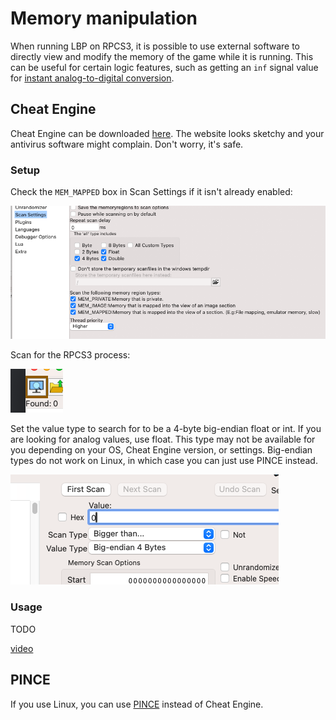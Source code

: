 # Memory manipulation

When running LBP on RPCS3, it is possible to use external software to directly view and modify the memory of the game while it is running. This can be useful for certain logic features, such as getting an `inf` signal value for [instant analog-to-digital conversion](/wiki/computing-components/analog-conversions/README.md#2-gate-analog-to-digital-splitterdecoder).


## Cheat Engine

Cheat Engine can be downloaded [here](https://www.cheatengine.org/). The website looks sketchy and your antivirus software might complain. Don't worry, it's safe.

### Setup

Check the `MEM_MAPPED` box in Scan Settings if it isn't already enabled:

![image](image3.png)

Scan for the RPCS3 process:

![image](image1.png)

Set the value type to search for to be a 4-byte big-endian float or int. If you are looking for analog values, use float. This type may not be available for you depending on your OS, Cheat Engine version, or settings. Big-endian types do not work on Linux, in which case you can just use PINCE instead.

![image](image2.png)

### Usage

TODO

[video](cheatengine1.mp4)

## PINCE

If you use Linux, you can use [PINCE](https://github.com/korcankaraokcu/PINCE) instead of Cheat Engine.
